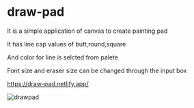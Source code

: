 # draw-pad
 
It is a simple application of canvas to create  painting pad

It has line cap values of butt,round,square

And color for line is selcted from palete

Font size and eraser size can be changed through the input box

https://draw-pad.netlify.app/


![drawpad](https://user-images.githubusercontent.com/51694233/87873644-d87ab880-c9e0-11ea-9705-ee607b12b183.jpg)
